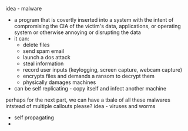 idea - malware
- a program that is covertly inserted into a system with the intent of compromising the CIA of the victim's data, applications, or operating system or otherwise annoying or disrupting the data
- it can:
	- delete files
	- send spam email
	- launch a dos attack
	- steal information
	- record user inputs (keylogging, screen capture, webcam capture)
	- encrypts files and demands a ransom to decrypt them
	- physically damages machines
- can be self replicating - copy itself and infect another machine

perhaps for the next part, we can have a tbale of all these malwares intstead of multiple callouts please?
idea - viruses and worms
- self propagating
- 